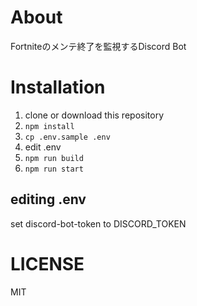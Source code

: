 # About 

Fortniteのメンテ終了を監視するDiscord Bot

# Installation

1. clone or download this repository
2. `npm install`
3. `cp .env.sample .env`
4. edit .env
5. `npm run build`
6. `npm run start`


## editing .env

set discord-bot-token to DISCORD_TOKEN


# LICENSE

MIT
